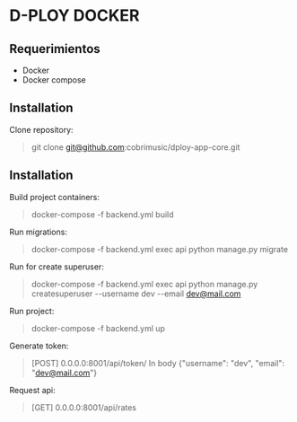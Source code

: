 # D-PLOY DOCKER

## Requerimientos

- Docker
- Docker compose

## Installation

Clone repository:

> git clone git@github.com:cobrimusic/dploy-app-core.git

## Installation

Build project containers:

> docker-compose -f backend.yml build

Run migrations:

> docker-compose -f backend.yml exec api python manage.py migrate 

Run for create superuser:

> docker-compose -f backend.yml exec api python manage.py createsuperuser --username dev --email dev@mail.com

Run project:

> docker-compose -f backend.yml up

Generate token:

> [POST] 0.0.0.0:8001/api/token/
> In body {"username": "dev", "email": "dev@mail.com"}

Request api:
> [GET] 0.0.0.0:8001/api/rates